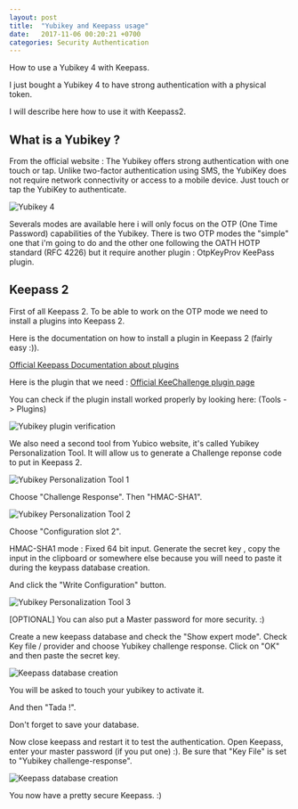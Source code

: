 ```yaml
---
layout: post
title:  "Yubikey and Keepass usage"
date:   2017-11-06 00:20:21 +0700
categories: Security Authentication
---
```

How to use a Yubikey 4 with Keepass.

I just bought a Yubikey 4 to have strong authentication with a physical token.

I will describe here how to use it with Keepass2.

## What is a Yubikey ?

From the official website :
The Yubikey offers strong authentication with one touch or tap. Unlike two-factor authentication using SMS, the YubiKey does not require network connectivity or access to a mobile device. Just touch or tap the YubiKey to authenticate.

![Yubikey 4](https://naykisec.github.io/images/yubikey/yubikey4.png)

Severals modes are available here i will only focus on the OTP (One Time Password) capabilities of the Yubikey.
There is two OTP modes the "simple" one that i'm going to do and the other one following the OATH HOTP standard (RFC 4226) but it require another plugin : OtpKeyProv KeePass plugin.


## Keepass 2

First of all Keepass 2.
To be able to work on the OTP mode we need to install a plugins into Keepass 2.

Here is the documentation on how to install a plugin in Keepass 2 (fairly easy :)).

[Official Keepass Documentation about plugins](https://keepass.info/help/v2/plugins.html)

Here is the plugin that we need :
[Official KeeChallenge plugin page](https://brush701.github.io/keechallenge/)

You can check if the plugin install worked properly by looking here:
(Tools - > Plugins)

![Yubikey plugin verification](https://naykisec.github.io/images/yubikey/yubikeykeepassplugin.png)


We also need a second tool from Yubico website, it's called Yubikey Personalization Tool.
It will allow us to generate a Challenge reponse code to put in Keepass 2.

![Yubikey Personalization Tool 1](https://naykisec.github.io/images/yubikey/yubikeypt1.png)

Choose "Challenge Response".
Then "HMAC-SHA1".

![Yubikey Personalization Tool 2](https://naykisec.github.io/images/yubikey/yubikeypt2.png)

Choose "Configuration slot 2".

HMAC-SHA1 mode : Fixed 64 bit input.
Generate the secret key , copy the input in the clipboard or somewhere else because you will need to paste it during the keypass database creation.

And click the "Write Configuration" button.

![Yubikey Personalization Tool 3](https://naykisec.github.io/images/yubikey/yubikeypt3.png)


[OPTIONAL] You can also put a Master password for more security. :)

Create a new keepass database and check the "Show expert mode".
Check Key file / provider and choose Yubikey challenge response.
Click on "OK" and then paste the secret key.

![Keepass database creation](https://naykisec.github.io/images/yubikey/keepass2databasecreation.png)


You will be asked to touch your yubikey to activate it.

And then "Tada !".

Don't forget to save your database.

Now close keepass and restart it to test the authentication.
Open Keepass, enter your master password (if you put one) :).
Be sure that "Key File" is set to "Yubikey challenge-response".

![Keepass database creation](https://naykisec.github.io/images/yubikey/keepass2authentication.png)

You now have a pretty secure Keepass. :)
